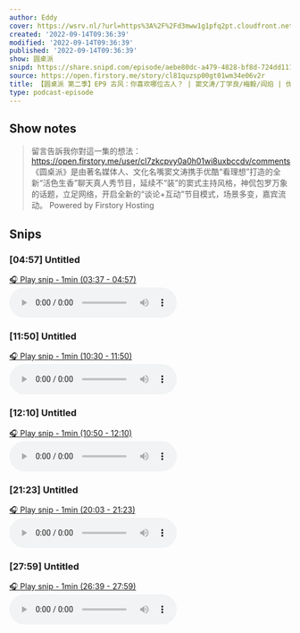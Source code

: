 ```yaml
---
author: Eddy
cover: https://wsrv.nl/?url=https%3A%2F%2Fd3mww1g1pfq2pt.cloudfront.net%2FAvatar%2Fcl7zkcpvy0a0h01wi8uxbccdv%2F1666234585141.jpg&w=200&h=200
created: '2022-09-14T09:36:39'
modified: '2022-09-14T09:36:39'
published: '2022-09-14T09:36:39'
show: 圆桌派
snipd: https://share.snipd.com/episode/aebe80dc-a479-4828-bf8d-724dd1112c36
source: https://open.firstory.me/story/cl81quzsp00gt01wm34e06v2r
title: 【圆桌派 第二季】EP9 古风：你喜欢哪位古人？ | 窦文涛/丁学良/梅毅/阎焰 | 优酷纪实 YOUKU DOCUMENTARY
type: podcast-episode
---
```



## Show notes
> 留言告訴我你對這一集的想法：  https://open.firstory.me/user/cl7zkcpvy0a0h01wi8uxbccdv/comments   《圆桌派》是由著名媒体人、文化名嘴窦文涛携手优酷“看理想”打造的全新“活色生香”聊天真人秀节目，延续不“装”的窦式主持风格，神侃包罗万象的话题，立足网络，开启全新的“谈论+互动”节目模式，场景多变，嘉宾流动。
> Powered by  Firstory Hosting

## Snips
### [04:57] Untitled
[🎧 Play snip - 1min️ (03:37 - 04:57)](https://share.snipd.com/snip/51a18572-15b9-4f34-9d04-d4bbea0848ca)
<audio controls> <source src="https://backend.endpoints.firstory-709db.cloud.goog/play.mp3?url=https%3A%2F%2Fd3mww1g1pfq2pt.cloudfront.net%2FRecord%2Fcl7zkcpvy0a0h01wi8uxbccdv%2Fcl81quzsp00gu01wmc2ew6cyq.mp3%3Fv%3D1663167448215#t=03:37,04:57"> </audio>
### [11:50] Untitled
[🎧 Play snip - 1min️ (10:30 - 11:50)](https://share.snipd.com/snip/18a8fb6d-c7cf-403d-8965-39938f10080c)
<audio controls> <source src="https://backend.endpoints.firstory-709db.cloud.goog/play.mp3?url=https%3A%2F%2Fd3mww1g1pfq2pt.cloudfront.net%2FRecord%2Fcl7zkcpvy0a0h01wi8uxbccdv%2Fcl81quzsp00gu01wmc2ew6cyq.mp3%3Fv%3D1663167448215#t=10:30,11:50"> </audio>
### [12:10] Untitled
[🎧 Play snip - 1min️ (10:50 - 12:10)](https://share.snipd.com/snip/e86274c9-4db0-452c-9d85-4531c59a2eb8)
<audio controls> <source src="https://backend.endpoints.firstory-709db.cloud.goog/play.mp3?url=https%3A%2F%2Fd3mww1g1pfq2pt.cloudfront.net%2FRecord%2Fcl7zkcpvy0a0h01wi8uxbccdv%2Fcl81quzsp00gu01wmc2ew6cyq.mp3%3Fv%3D1663167448215#t=10:50,12:10"> </audio>
### [21:23] Untitled
[🎧 Play snip - 1min️ (20:03 - 21:23)](https://share.snipd.com/snip/3347062f-1af6-42c1-b23f-1dcac967f71b)
<audio controls> <source src="https://backend.endpoints.firstory-709db.cloud.goog/play.mp3?url=https%3A%2F%2Fd3mww1g1pfq2pt.cloudfront.net%2FRecord%2Fcl7zkcpvy0a0h01wi8uxbccdv%2Fcl81quzsp00gu01wmc2ew6cyq.mp3%3Fv%3D1663167448215#t=20:03,21:23"> </audio>
### [27:59] Untitled
[🎧 Play snip - 1min️ (26:39 - 27:59)](https://share.snipd.com/snip/ae93704b-8121-4ef2-a045-a587045f5b36)
<audio controls> <source src="https://backend.endpoints.firstory-709db.cloud.goog/play.mp3?url=https%3A%2F%2Fd3mww1g1pfq2pt.cloudfront.net%2FRecord%2Fcl7zkcpvy0a0h01wi8uxbccdv%2Fcl81quzsp00gu01wmc2ew6cyq.mp3%3Fv%3D1663167448215#t=26:39,27:59"> </audio>
